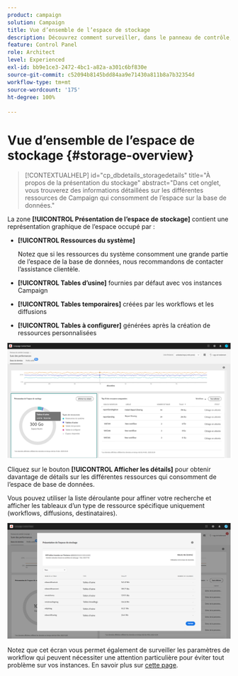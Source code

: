```yaml
---
product: campaign
solution: Campaign
title: Vue d’ensemble de l’espace de stockage
description: Découvrez comment surveiller, dans le panneau de contrôle, les différentes ressources Campaign qui occupent de l’espace de base de données sur vos instances.
feature: Control Panel
role: Architect
level: Experienced
exl-id: bb9e1ce3-2472-4bc1-a82a-a301c6bf830e
source-git-commit: c52094b8145bdd84aa9e71430a811b8a7b32354d
workflow-type: tm+mt
source-wordcount: '175'
ht-degree: 100%

---
```


# Vue d’ensemble de l’espace de stockage {#storage-overview}

>[!CONTEXTUALHELP]
>id="cp_dbdetails_storagedetails"
>title="À propos de la présentation du stockage"
>abstract="Dans cet onglet, vous trouverez des informations détaillées sur les différentes ressources de Campaign qui consomment de l’espace sur la base de données."

La zone **[!UICONTROL Présentation de l’espace de stockage]** contient une représentation graphique de l’espace occupé par :

* **[!UICONTROL Ressources du système]**

   Notez que si les ressources du système consomment une grande partie de l’espace de la base de données, nous recommandons de contacter l’assistance clientèle.

* **[!UICONTROL Tables d’usine]** fournies par défaut avec vos instances Campaign
* **[!UICONTROL Tables temporaires]** créées par les workflows et les diffusions
* **[!UICONTROL Tables à configurer]** générées après la création de ressources personnalisées

![](assets/database-storage-overview.png)

Cliquez sur le bouton **[!UICONTROL Afficher les détails]** pour obtenir davantage de détails sur les différentes ressources qui consomment de l’espace de base de données.

Vous pouvez utiliser la liste déroulante pour affiner votre recherche et afficher les tableaux d’un type de ressource spécifique uniquement (workflows, diffusions, destinataires).

![](assets/database-storage-details.png)

Notez que cet écran vous permet également de surveiller les paramètres de workflow qui peuvent nécessiter une attention particulière pour éviter tout problème sur vos instances. En savoir plus sur [cette page](workflow-monitoring.md).
